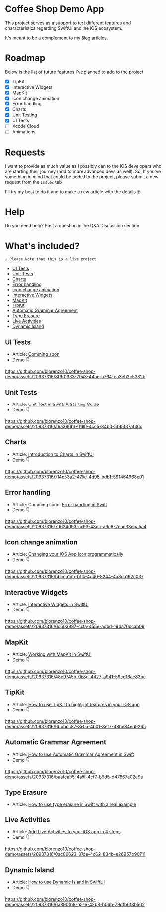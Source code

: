 # Coffee Shop Demo App
This project serves as a support to test different features and characteristics regarding SwiftUI and the iOS ecosystem. 

It's meant to be a complement to my [Blog articles](https://medium.com/@blorenzop).

# Roadmap
Below is the list of future features I've planned to add to the project
- [x] TipKit
- [x] Interactive Widgets
- [x] MapKit
- [x] Icon change animation
- [x] Error handling
- [x] Charts
- [x] Unit Testing
- [x] UI Tests
- [ ] Xcode Cloud
- [ ] Animations

# Requests
I want to provide as much value as I possibly can to the iOS developers who are starting their journey (and to more advanced devs as well). So, If you've something in mind that could be added to the project, please submit a new request from the `Issues` tab

I'll try my best to do it and to make a new article with the details 🤓

# Help
Do you need help? Post a question in the Q&A Discussion section

# What's included?
`⚠️ Please Note that this is a live project`
- [UI Tests](#UI-Tests)
- [Unit Tests](#Unit-Tests)
- [Charts](#Charts)
- [Error handling](#Error-handling)
- [Icon change animation](#Icon-change-animation)
- [Interactive Widgets](#Interactive-Widgets)
- [MapKit](#MapKit)
- [TipKit](#TipKit)
- [Automatic Grammar Agreement](#Automatic-Grammar-Agreement)
- [Type Erasure](#Type-Erasure)
- [Live Activities](#Live-Activities)
- [Dynamic Island](#Dynamic-Island)

## UI Tests
- Article: [Comming soon](https://medium.com/@blorenzop/about)
- Demo 👇

https://github.com/blorenzo10/coffee-shop-demo/assets/20937316/8f6f0333-7943-44ae-a764-ea3eb2c5382b


## Unit Tests
- Article: [Unit Test in Swift: A Starting Guide](https://medium.com/@blorenzop/swift-unit-tets-530a8d271f4d) 
- Demo 👇

https://github.com/blorenzo10/coffee-shop-demo/assets/20937316/a6a396b1-0190-4cc5-84b0-5f95f37af36c


## Charts
- Article: [Introduction to Charts in SwiftUI](https://medium.com/@blorenzop/swiftui-charts-b6fa4aca46db)
- Demo 👇

https://github.com/blorenzo10/coffee-shop-demo/assets/20937316/7f4c53a2-475e-4d95-bdb1-591464968c01


## Error handling
- Article: Comming soon: [Error handling in Swift](https://medium.com/@blorenzop/error-handling-in-swift-f9ca87490e26)
- Demo 👇

https://github.com/blorenzo10/coffee-shop-demo/assets/20937316/7d624d93-cc93-48dc-a6c6-2eac33eba5a4


## Icon change animation
- Article: [Changing your iOS App Icon programmatically](https://medium.com/@blorenzop/app-icon-programmatically-51fca3130871)
- Demo 👇

https://github.com/blorenzo10/coffee-shop-demo/assets/20937316/bbcea1db-b1f4-4c40-8244-4a8cb192c037


## Interactive Widgets
- Article: [Interactive Widgets in SwiftUI](https://medium.com/@blorenzop/widget-interactivity-331206a5824f)
- Demo 👇

https://github.com/blorenzo10/coffee-shop-demo/assets/20937316/6c503897-ccfa-455e-adbd-194a76ccab09


## MapKit
- Article: [Working with MapKit in SwiftUI](https://medium.com/@blorenzop/mapkit-swiftui-009a0eb1695c)
- Demo 👇

https://github.com/blorenzo10/coffee-shop-demo/assets/20937316/48e9745b-068d-4427-a941-59cd16ae83bc


## TipKit
- Article: [How to use TipKit to highlight features in your iOS app](https://medium.com/@blorenzop/swiftui-and-tipkit-eb7d99657fc8)
- Demo 👇

https://github.com/blorenzo10/coffee-shop-demo/assets/20937316/6bbbcc87-8e0a-4b01-8ef7-48be84ed9265


## Automatic Grammar Agreement
- Article: [How to use Automatic Grammar Agreement in Swift](https://medium.com/@blorenzop/learn-how-to-unleash-the-power-of-automatic-grammar-agreement-in-swift-42f1c9178942)
- Demo 👇

https://github.com/blorenzo10/coffee-shop-demo/assets/20937316/baafcab5-4a9f-4cf7-b9d5-d47667a02e9a


## Type Erasure
- Article: [How to use type erasure in Swift with a real example](https://medium.com/@blorenzop/type-erasure-in-swift-6bdaf7632487)

## Live Activities
- Article: [Add Live Activities to your iOS app in 4 steps](https://medium.com/@blorenzop/live-activities-swift-6e95ee15863e)
- Demo 👇

https://github.com/blorenzo10/coffee-shop-demo/assets/20937316/0ac86623-37de-4c62-834b-e26957b90711


## Dynamic Island
- Article: [How to use Dynamic Island in SwiftUI](https://medium.com/@blorenzop/how-to-use-dynamic-island-in-swiftui-4eaa66c7c301)
- Demo 👇

https://github.com/blorenzo10/coffee-shop-demo/assets/20937316/6a890fb8-a5ee-42b8-b06b-79dfb6f3b502

